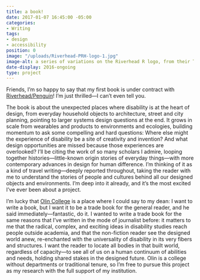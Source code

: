 ```yaml
---
title: a book!
date: 2017-01-07 16:45:00 -05:00
categories:
- Writing
tags:
- design
- accessibility
position: 0
image: "/uploads/Riverhead-PRH-logo-1.jpg"
image-alt: a series of variations on the Riverhead R logo, from their Tumblr site
date-display: 2016-ongoing
type: project
---
```


Friends, I’m so happy to say that my first book is under contract with [Riverhead/Penguin](http://www.penguin.com/publishers/riverhead/?ref=2B4575AB81AF)! I’m just thrilled—I can’t even tell you.

The book is about the unexpected places where disability is at the heart of design, from everyday household objects to architecture, street and city planning, pointing to larger systems design questions at the end. It grows in scale from wearables and products to environments and ecologies, building momentum to ask some compelling and hard questions: Where else might the experience of disability be a site of creativity and invention? And what design opportunities are missed because those experiences are overlooked? I’ll be citing the work of so many scholars I admire, looping together histories—little-known origin stories of everyday things—with more contemporary advances in design for human difference. I’m thinking of it as a kind of travel writing—deeply reported throughout, taking the reader with me to understand the stories of people and cultures behind all our designed objects and environments. I’m deep into it already, and it’s the most excited I’ve ever been about a project.

I’m lucky that [Olin College](http://www.olin.edu/) is a place where I could say to my dean: I want to write a book, but I want it to be a trade book for the general reader, and he said immediately—fantastic, do it. I wanted to write a trade book for the same reasons that I’ve written in the mode of journalist before: it matters to me that the radical, complex, and exciting ideas in disability studies reach people outside academia, and that the non-fiction reader see the designed world anew, re-enchanted with the universality of disability in its very fibers and structures. I want the reader to locate all bodies in that built world, regardless of capacity—to see all of us on a human continuum of abilities and needs, holding shared stakes in the designed future. Olin is a college without departments or traditional tenure, so I’m free to pursue this project as my research with the full support of my institution.

